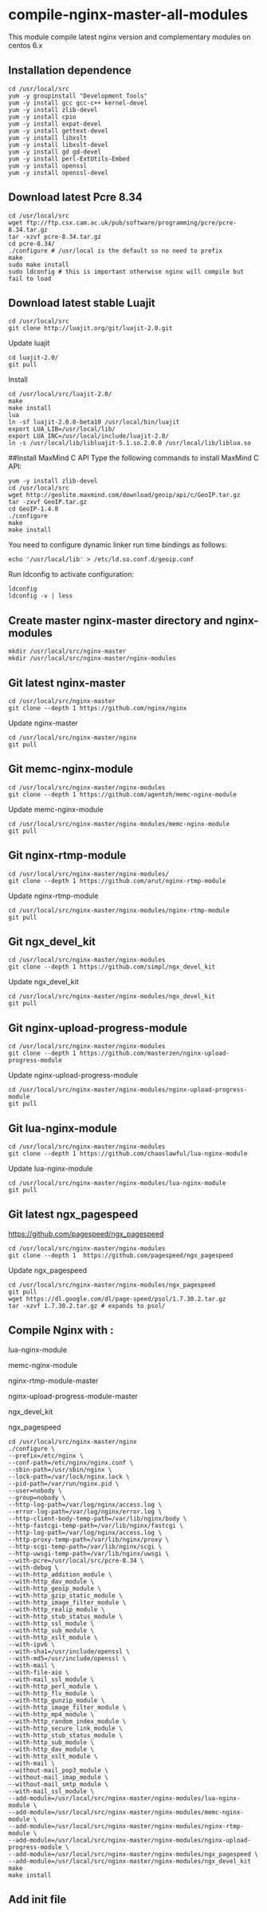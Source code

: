 compile-nginx-master-all-modules
================================

This module compile latest nginx version and complementary modules on centos 6.x


## Installation dependence

    cd /usr/local/src
    yum -y groupinstall "Development Tools"
    yum -y install gcc gcc-c++ kernel-devel
    yum -y install zlib-devel
    yum -y install cpio
    yum -y install expat-devel
    yum -y install gettext-devel
    yum -y install libxslt
    yum -y install libxslt-devel
    yum -y install gd gd-devel
    yum -y install perl-ExtUtils-Embed
    yum -y install openssl
    yum -y install openssl-devel
    
## Download latest Pcre 8.34

    cd /usr/local/src
    wget ftp://ftp.csx.cam.ac.uk/pub/software/programming/pcre/pcre-8.34.tar.gz
    tar -xzvf pcre-8.34.tar.gz
    cd pcre-8.34/
    ./configure # /usr/local is the default so no need to prefix
    make
    sudo make install
    sudo ldconfig # this is important otherwise nginx will compile but fail to load
    
## Download latest stable Luajit

    cd /usr/local/src
    git clone http://luajit.org/git/luajit-2.0.git

Update luajit

    cd luajit-2.0/
    git pull
    
Install

    cd /usr/local/src/luajit-2.0/
    make
    make install
    lua
    ln -sf luajit-2.0.0-beta10 /usr/local/bin/luajit
    export LUA_LIB=/usr/local/lib/
    export LUA_INC=/usr/local/include/luajit-2.0/
    ln -s /usr/local/lib/libluajit-5.1.so.2.0.0 /usr/local/lib/liblua.so
    
##Install MaxMind C API
Type the following commands to install MaxMind C API:

    yum -y install zlib-devel
    cd /usr/local/src
    wget http://geolite.maxmind.com/download/geoip/api/c/GeoIP.tar.gz
    tar -zxvf GeoIP.tar.gz
    cd GeoIP-1.4.8
    ./configure
    make
    make install

You need to configure dynamic linker run time bindings as follows:

    echo '/usr/local/lib' > /etc/ld.so.conf.d/geoip.conf

Run ldconfig to activate configuration:

    ldconfig
    ldconfig -v | less

## Create master nginx-master directory and nginx-modules

    mkdir /usr/local/src/nginx-master
    mkdir /usr/local/src/nginx-master/nginx-modules
    
## Git latest nginx-master

    cd /usr/local/src/nginx-master
    git clone --depth 1 https://github.com/nginx/nginx
    
Update nginx-master

    cd /usr/local/src/nginx-master/nginx
    git pull

## Git memc-nginx-module

    cd /usr/local/src/nginx-master/nginx-modules
    git clone --depth 1 https://github.com/agentzh/memc-nginx-module
    
Update memc-nginx-module

    cd /usr/local/src/nginx-master/nginx-modules/memc-nginx-module
    git pull

## Git nginx-rtmp-module

    cd /usr/local/src/nginx-master/nginx-modules/
    git clone --depth 1 https://github.com/arut/nginx-rtmp-module
    
Update nginx-rtmp-module

    cd /usr/local/src/nginx-master/nginx-modules/nginx-rtmp-module
    git pull

## Git ngx_devel_kit

    cd /usr/local/src/nginx-master/nginx-modules
    git clone --depth 1 https://github.com/simpl/ngx_devel_kit
    
Update ngx_devel_kit

    cd /usr/local/src/nginx-master/nginx-modules/ngx_devel_kit
    git pull

## Git nginx-upload-progress-module

    cd /usr/local/src/nginx-master/nginx-modules
    git clone --depth 1 https://github.com/masterzen/nginx-upload-progress-module
    
Update nginx-upload-progress-module

    cd /usr/local/src/nginx-master/nginx-modules/nginx-upload-progress-module
    git pull

## Git lua-nginx-module

    cd /usr/local/src/nginx-master/nginx-modules
    git clone --depth 1 https://github.com/chaoslawful/lua-nginx-module
    
Update lua-nginx-module

    cd /usr/local/src/nginx-master/nginx-modules/lua-nginx-module
    git pull
    
## Git latest ngx_pagespeed

https://github.com/pagespeed/ngx_pagespeed

    cd /usr/local/src/nginx-master/nginx-modules
    git clone --depth 1  https://github.com/pagespeed/ngx_pagespeed
    
Update ngx_pagespeed

    cd /usr/local/src/nginx-master/nginx-modules/ngx_pagespeed
    git pull
    wget https://dl.google.com/dl/page-speed/psol/1.7.30.2.tar.gz
    tar -xzvf 1.7.30.2.tar.gz # expands to psol/

## Compile Nginx with :
lua-nginx-module

memc-nginx-module

nginx-rtmp-module-master

nginx-upload-progress-module-master

ngx_devel_kit

ngx_pagespeed

    cd /usr/local/src/nginx-master/nginx
    ./configure \
    --prefix=/etc/nginx \
    --conf-path=/etc/nginx/nginx.conf \
    --sbin-path=/usr/sbin/nginx \
    --lock-path=/var/lock/nginx.lock \
    --pid-path=/var/run/nginx.pid \
    --user=nobody \
    --group=nobody \
    --http-log-path=/var/log/nginx/access.log \
    --error-log-path=/var/log/nginx/error.log \
    --http-client-body-temp-path=/var/lib/nginx/body \
    --http-fastcgi-temp-path=/var/lib/nginx/fastcgi \
    --http-log-path=/var/log/nginx/access.log \
    --http-proxy-temp-path=/var/lib/nginx/proxy \
    --http-scgi-temp-path=/var/lib/nginx/scgi \
    --http-uwsgi-temp-path=/var/lib/nginx/uwsgi \
    --with-pcre=/usr/local/src/pcre-8.34 \
    --with-debug \
    --with-http_addition_module \
    --with-http_dav_module \
    --with-http_geoip_module \
    --with-http_gzip_static_module \
    --with-http_image_filter_module \
    --with-http_realip_module \
    --with-http_stub_status_module \
    --with-http_ssl_module \
    --with-http_sub_module \
    --with-http_xslt_module \
    --with-ipv6 \
    --with-sha1=/usr/include/openssl \
    --with-md5=/usr/include/openssl \
    --with-mail \
    --with-file-aio \
    --with-mail_ssl_module \
    --with-http_perl_module \
    --with-http_flv_module \
    --with-http_gunzip_module \
    --with-http_image_filter_module \
    --with-http_mp4_module \
    --with-http_random_index_module \
    --with-http_secure_link_module \
    --with-http_stub_status_module \
    --with-http_sub_module \
    --with-http_dav_module \
    --with-http_xslt_module \
    --with-mail \
    --without-mail_pop3_module \
    --without-mail_imap_module \
    --without-mail_smtp_module \
    --with-mail_ssl_module \
    --add-module=/usr/local/src/nginx-master/nginx-modules/lua-nginx-module \
    --add-module=/usr/local/src/nginx-master/nginx-modules/memc-nginx-module \
    --add-module=/usr/local/src/nginx-master/nginx-modules/nginx-rtmp-module \
    --add-module=/usr/local/src/nginx-master/nginx-modules/nginx-upload-progress-module \
    --add-module=/usr/local/src/nginx-master/nginx-modules/ngx_pagespeed \
    --add-module=/usr/local/src/nginx-master/nginx-modules/ngx_devel_kit
    make
    make install

## Add init file

